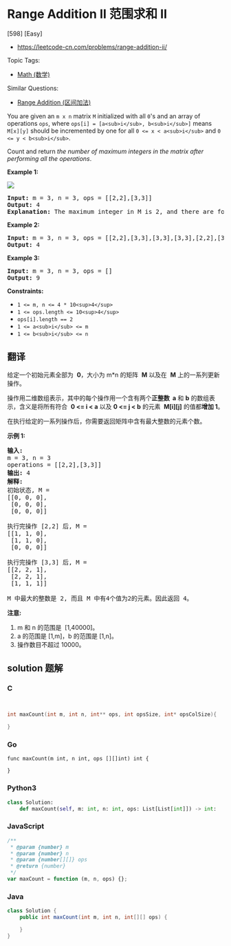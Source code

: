 # Range Addition II 范围求和 II

[598] [Easy]

- https://leetcode-cn.com/problems/range-addition-ii/

Topic Tags:

- [Math (数学)](https://leetcode-cn.com/tag/math/)

Similar Questions:

- [Range Addition (区间加法)](https://leetcode-cn.com/problems/range-addition/)

You are given an `m x n` matrix `M` initialized with all `0`'s and an array of operations `ops`, where `ops[i] = [a<sub>i</sub>, b<sub>i</sub>]` means `M[x][y]` should be incremented by one for all `0 <= x < a<sub>i</sub>` and `0 <= y < b<sub>i</sub>`.

Count and return _the number of maximum integers in the matrix after performing all the operations_.

**Example 1:**

![](https://assets.leetcode.com/uploads/2020/10/02/ex1.jpg)

<pre><strong>Input:</strong> m = 3, n = 3, ops = [[2,2],[3,3]]
<strong>Output:</strong> 4
<strong>Explanation:</strong> The maximum integer in M is 2, and there are four of it in M. So return 4.
</pre>

**Example 2:**

<pre><strong>Input:</strong> m = 3, n = 3, ops = [[2,2],[3,3],[3,3],[3,3],[2,2],[3,3],[3,3],[3,3],[2,2],[3,3],[3,3],[3,3]]
<strong>Output:</strong> 4
</pre>

**Example 3:**

<pre><strong>Input:</strong> m = 3, n = 3, ops = []
<strong>Output:</strong> 9
</pre>

**Constraints:**

- `1 <= m, n <= 4 * 10<sup>4</sup>`
- `1 <= ops.length <= 10<sup>4</sup>`
- `ops[i].length == 2`
- `1 <= a<sub>i</sub> <= m`
- `1 <= b<sub>i</sub> <= n`

## 翻译

给定一个初始元素全部为  **0**，大小为 m\*n 的矩阵  **M** 以及在  **M** 上的一系列更新操作。

操作用二维数组表示，其中的每个操作用一个含有两个**正整数  a** 和 **b** 的数组表示，含义是将所有符合  **0 <= i < a** 以及 **0 <= j < b** 的元素  **M\[i\]\[j\]** 的值都**增加 1**。

在执行给定的一系列操作后，你需要返回矩阵中含有最大整数的元素个数。

**示例 1:**

<pre><strong>输入:</strong> 
m = 3, n = 3
operations = [[2,2],[3,3]]
<strong>输出:</strong> 4
<strong>解释:</strong> 
初始状态, M = 
[[0, 0, 0],
 [0, 0, 0],
 [0, 0, 0]]

执行完操作 [2,2] 后, M = 
[[1, 1, 0],
 [1, 1, 0],
 [0, 0, 0]]

执行完操作 [3,3] 后, M = 
[[2, 2, 1],
 [2, 2, 1],
 [1, 1, 1]]

M 中最大的整数是 2, 而且 M 中有4个值为2的元素。因此返回 4。
</pre>

**注意:**

1.  m 和 n 的范围是  \[1,40000\]。
2.  a 的范围是 \[1,m\]，b 的范围是 \[1,n\]。
3.  操作数目不超过 10000。

## solution 题解

### C

```c


int maxCount(int m, int n, int** ops, int opsSize, int* opsColSize){

}
```

### Go

```golang
func maxCount(m int, n int, ops [][]int) int {

}
```

### Python3

```python
class Solution:
    def maxCount(self, m: int, n: int, ops: List[List[int]]) -> int:
```

### JavaScript

```javascript
/**
 * @param {number} m
 * @param {number} n
 * @param {number[][]} ops
 * @return {number}
 */
var maxCount = function (m, n, ops) {};
```

### Java

```java
class Solution {
    public int maxCount(int m, int n, int[][] ops) {

    }
}
```
